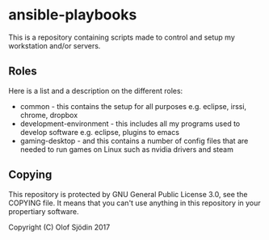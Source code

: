 # ansible-playbooks

This is a repository containing scripts made to control and setup my workstation and/or servers.

## Roles
Here is a list and a description on the different roles:

* common - this contains the setup for all purposes e.g. eclipse, irssi, chrome, dropbox
* development-environment - this includes all my programs used to develop software e.g. eclipse, plugins to emacs
* gaming-desktop - and this contains a number of config files that are needed to run games on Linux such as nvidia drivers and steam

## Copying
This repository is protected by GNU General Public License 3.0, see the COPYING file. It means that you can't use anything in this repository in your propertiary software.

Copyright (C) Olof Sjödin 2017
